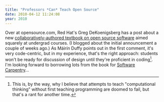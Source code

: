 ```yaml
---
title: "Professors *Can* Teach Open Source"
date: 2010-04-12 11:24:08
year: 2010
---
```

Over at opensource.com, Red Hat's Greg DeKoenigsberg has a post about a new <a href="http://opensource.com/education/10/4/can-professors-teach-open-source">collaboratively-authored textbook on open source software</a> aimed squarely at undergrad courses. (I blogged about the initial announcement a couple of weeks ago.) As Máirín Duffy points out in the first comment, it's very code-centric, but in my experience, that's the right approach: students won't be ready for discussion of design until they're proficient in coding[^1]. I'm looking forward to borrowing lots from the book for <a href="http://softwarecarpentry.wordpress.com">Software Carpentry</a>…

[^1]: This is, by the way, why I believe that attempts to teach  "computational thinking" without first teaching programming are doomed  to fail, but that's a rant for another time.
